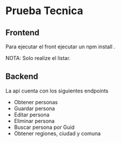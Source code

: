 # Prueba Tecnica

## Frontend

Para ejecutar el front ejecutar un npm install .

NOTA: Solo realize el listar.


## Backend

La api cuenta con los siguientes endpoints 

* Obtener personas
* Guardar persona
* Editar persona 
* Eliminar persona
* Buscar persona por Guid
* Obtener regiones, ciudad y comuna


